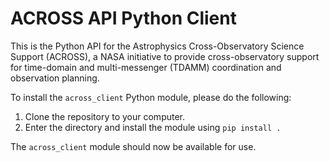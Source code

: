 # ACROSS API Python Client

This is the Python API for the Astrophysics Cross-Observatory Science Support (ACROSS), a NASA initiative to provide cross-observatory support for time-domain and multi-messenger (TDAMM) coordination and observation planning.

To install the `across_client` Python module, please do the following:

1. Clone the repository to your computer.
2. Enter the directory and install the module using `pip install .`

The `across_client` module should now be available for use.
